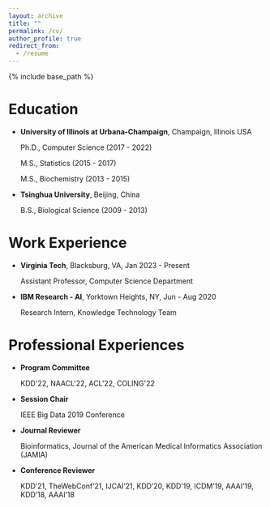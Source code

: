 ```yaml
---
layout: archive
title: ""
permalink: /cv/
author_profile: true
redirect_from:
  - /resume
---
```


{% include base_path %}

Education
======
- **University of Illinois at Urbana-Champaign**, Champaign, Illinois USA

  Ph.D., Computer Science (2017 - 2022) 
  
  M.S., Statistics (2015 - 2017)
  
  M.S., Biochemistry (2013 - 2015)
  
- **Tsinghua University**, Beijing, China

  B.S., Biological Science (2009 - 2013) 


Work Experience
======
- **Virginia Tech**, Blacksburg, VA, Jan 2023 - Present
  
  Assistant Professor, Computer Science Department
  
- **IBM Research - AI**, Yorktown Heights, NY, Jun - Aug 2020
  
  Research Intern, Knowledge Technology Team


  
Professional Experiences
======
- **Program Committee**

  KDD'22, NAACL'22, ACL'22, COLING'22
  
- **Session Chair**

  IEEE Big Data 2019 Conference
  
- **Journal Reviewer**

  Bioinformatics, Journal of the American Medical Informatics Association (JAMIA)
  
- **Conference Reviewer**

  KDD’21, TheWebConf’21, IJCAI’21, KDD’20, KDD’19, ICDM’19, AAAI’19, KDD’18, AAAI’18


